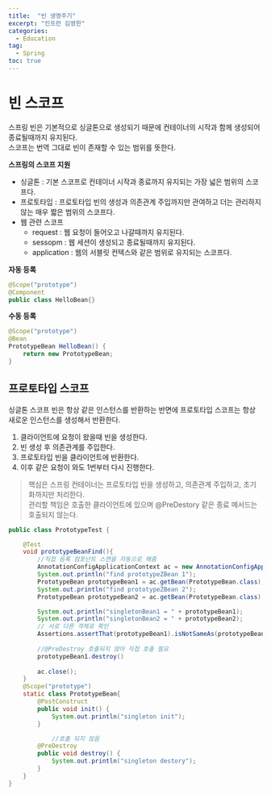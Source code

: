 ```yaml
---
title:  "빈 생명주기"
excerpt: "인프런 김영한"
categories:
  - Education
tag:
  - Spring
toc: true
---
```


# 빈 스코프
스프링 빈은 기본적으로 싱글톤으로 생성되기 때문에 컨테이너의 시작과 함께 생성되어 종료될때까지 유지된다.  
스코프는 번역 그대로 빈이 존재할 수 있는 범위를 뜻한다.


**스프링의 스코프 지원**
- 싱글톤 : 기본 스코프로 컨테이너 시작과 종료까지 유지되는 가장 넓은 범위의 스코프다.
- 프로토타입 : 프로토타입 빈의 생성과 의존관계 주입까지만 관여하고 더는 관리하지 않는 매우 짧은 범위의 스코프다.
- 웹 관련 스코프
  * request : 웹 요청이 들어오고 나갈때까지 유지된다.
  * sessopm : 웹 세션이 생성되고 종료될때까지 유지된다.
  * application : 웹의 서블릿 컨텍스와 같은 범위로 유지되는 스코프다.
  
  
**자동 등록**

``` java
@Scope("prototype")
@Component
public class HelloBean{}
```


**수동 등록**

``` java
@Scope("prototype")
@Bean
PrototypeBean HelloBean() {
	return new PrototypeBean;
}
```

## 프로토타입 스코프
싱글톤 스코프 빈은 항상 같은 인스턴스를 반환하는 반면에 프로토타입 스코프는 항상 새로운 인스턴스를 생성해서 반환한다.

1. 클라이언트에 요청이 왔을때 빈을 생성한다.
1. 빈 생성 후 의존관계를 주입한다.
1. 프로토타입 빈을 클라이언트에 반환한다.
1. 이후 같은 요청이 와도 1번부터 다시 진행한다. 

>핵심은 스프링 컨테이너는 프로토타입 빈을 생성하고, 의존관계 주입하고, 초기화까지만 처리한다.  
>관리할 책임은 호출한 클라이언트에 있으며 @PreDestory 같은 종료 메서드는 호출되지 않는다.

``` java
public class PrototypeTest {

    @Test
    void prototypeBeanFind(){
        //직접 등록 컴포넌트 스캔을 자동으로 해줌
        AnnotationConfigApplicationContext ac = new AnnotationConfigApplicationContext(PrototypeBean.class);
        System.out.println("find prototypeZBean 1");
        PrototypeBean prototypeBean1 = ac.getBean(PrototypeBean.class);
        System.out.println("find prototypeZBean 2");
        PrototypeBean prototypeBean2 = ac.getBean(PrototypeBean.class);

        System.out.println("singletonBean1 = " + prototypeBean1);
        System.out.println("singletonBean2 = " + prototypeBean2);
		// 서로 다른 객체로 확인
        Assertions.assertThat(prototypeBean1).isNotSameAs(prototypeBean2);
		
		//@PreDestroy 호출되지 않아 직접 호출 필요
		prototypeBean1.destroy()
		
        ac.close();
    }
    @Scope("prototype")
    static class PrototypeBean{
        @PostConstruct
        public void init() {
            System.out.println("singleton init");
        }

			//호출 되지 않음
        @PreDestroy
        public void destroy() {
            System.out.println("singleton destory");
        }
    }
}
```